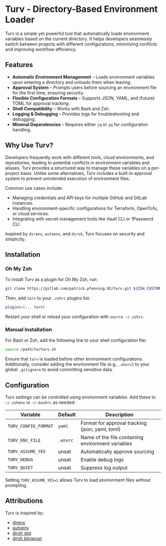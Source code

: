 # Turv - Directory-Based Environment Loader

Turv is a simple yet powerful tool that automatically loads environment variables based on the current directory. It helps developers seamlessly switch between projects with different configurations, minimizing conflicts and improving workflow efficiency.

## Features

- **Automatic Environment Management** – Loads environment variables upon entering a directory and unloads them when leaving.
- **Approval System** – Prompts users before sourcing an environment file for the first time, ensuring security.
- **Flexible Configuration Formats** – Supports JSON, YAML, and (future) TOML for approval tracking.
- **Shell Compatibility** – Works with Bash and Zsh.
- **Logging & Debugging** – Provides logs for troubleshooting and debugging.
- **Minimal Dependencies** – Requires either `jq` or `yq` for configuration handling.

## Why Use Turv?

Developers frequently work with different tools, cloud environments, and repositories, leading to potential conflicts in environment variables and aliases. Turv provides a structured way to manage these variables on a per-project basis. Unlike some alternatives, Turv includes a built-in approval system to prevent unintended execution of environment files.

Common use cases include:
- Managing credentials and API keys for multiple GitHub and GitLab instances.
- Handling environment-specific configurations for Terraform, OpenTofu, or cloud services.
- Integrating with secret management tools like Vault CLI or 1Password CLI.

Inspired by `direnv`, `autoenv`, and `dirsh`, Turv focuses on security and simplicity.

## Installation

### Oh My Zsh

To install Turv as a plugin for Oh My Zsh, run:

```sh
git clone https://gitlab.com/patrick.pfenning.92/turv.git ${ZSH_CUSTOM:-$HOME/.oh-my-zsh/custom}/plugins/turv
```

Then, add `turv` to your `.zshrc` plugins list:

```sh
plugins=(... turv)
```

Restart your shell or reload your configuration with `source ~/.zshrc`.

### Manual Installation

For Bash or Zsh, add the following line to your shell configuration file:

```sh
source /path/to/turv.sh
```

Ensure that `turv` is loaded before other environment configurations. Additionally, consider adding the environment file (e.g., `.envrc`) to your global `.gitignore` to avoid committing sensitive data.

## Configuration

Turv settings can be controlled using environment variables. Add these to `~/.zshenv` or `~/.bashrc` as needed:

| Variable             | Default  | Description                                        |
|---------------------|----------|--------------------------------------------------|
| `TURV_CONFIG_FORMAT` | `yaml`   | Format for approval tracking (json, yaml, toml)  |
| `TURV_ENV_FILE`      | `.envrc` | Name of the file containing environment variables |
| `TURV_ASSUME_YES`    | unset    | Automatically approve sourcing                   |
| `TURV_DEBUG`         | unset    | Enable debug logs                                |
| `TURV_QUIET`         | unset    | Suppress log output                             |

Setting `TURV_ASSUME_YES=1` allows Turv to load environment files without prompting.

## Attributions

Turv is inspired by:

- [direnv](https://github.com/direnv/direnv)
- [autoenv](https://github.com/hyperupcall/autoenv)
- [dirsh gist](https://gist.github.com/87c59acf3b53cf1911bc6e3a8055afbf)
- [dirsh blogpost](https://blog.tarkalabs.com/dirsh-5d4650008c65)

